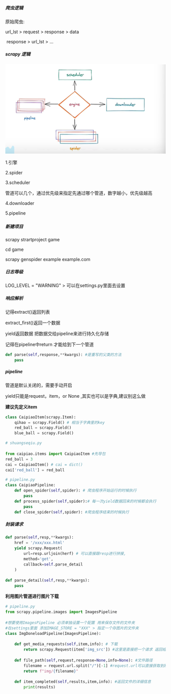##### 爬虫逻辑

原始爬虫:

url_lst  > request > response > data

​		response > url_lst > ...

##### scrapy 逻辑

![image-20240321230650838](assets/image-20240321230650838-1711033611517-1.png)

1.引擎

2.spider

3.scheduler 

​	管道可以几个，通过优先级来指定先通过哪个管道，数字越小，优先级越高

4.downloader

5.pipeline

###

##### 新建项目

scrapy strartproject game

cd game

scrapy genspider example example.com



##### 日志等级

LOG_LEVEL = "WARNING"  > 可以在settings.py里面去设置



##### 响应解析

记得extract()返回列表

extract_first()返回一个数据

yield返回数据 把数据交给pipeline来进行持久化存储

记得在pipeline中return 才能给到下一个管道

```python
def parse(self,response,**kwargs): #是重写的父类的方法
    pass
```



##### pipeline

管道是默认关闭的，需要手动开启

yield只能是request，item，or None ,其实也可以是字典,建议别这么做

**建议先定义item**

```python
class CaipiaoItem(scrapy.Item):
    qihao = scrapy.Field() # 相当于字典里的key
    red_ball = scrapy.Field()
    blue_ball = scrapy.Field()
```

```python
# shuangseqiu.py

from caipiao.items import CaipiaoItem #先导包
red_ball = 3
cai = CaipiaoItem() # cai = dict()
cai['red_ball'] = red_ball
```

```python
# pipeline.py
class CaipiaoPipeline:
    def open_spider(self,spider): # 爬虫程序开始运行的时候执行
        pass
    def process_spider(self,spider):# 每一次yield数据回来的时候都会执行
        pass
    def close_spider(self,spider): #爬虫程序结束的时候执行
```



##### 封装请求

```python
def parse(self,resp,**kwargs):
    href = '/xxx/xxx.html'
    yield scrapy.Request(
        url=resp.urljoin(herf) # 可以直接跟resp进行拼接,
        method='get',
        callback=self.parse_detail
    )

def parse_detail(self,resp,**kwargs):
    pass
```



**利用图片管道进行图片下载**

```python
# pipeline.py
from scrapy.pipeline.images import ImagesPipeline

#想要使用ImagesPipeline 必须单独设置一个配置 用来保存文件的文件夹
#在settings里面 添加IMAGE_STORE = "XXX" > 指定一个存图片的文件夹
class ImgDoneloadPipeline(ImagesPipeline):
    
    def get_media_requests(self,item,info): # 下载
        return scrapy.Request(item['img_src']) #这里是直接把一个请求 返回给Image管道 
    
    def file_path(self,request,response=None,info=None): #文件路径
        filename = request.url.split("/")[-1] #request.url可以直接获取到刚刚请求的url地址
        return f"img/{filename}" 
        
    def item_completed(self,results,item,info): #返回文件的详细信息
        print(results)
        
    
    
```





















